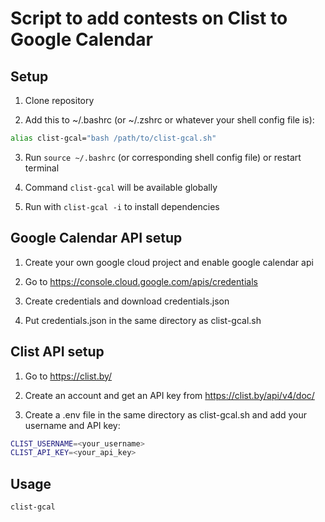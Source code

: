 # Script to add contests on Clist to Google Calendar

## Setup

1. Clone repository

2. Add this to ~/.bashrc (or ~/.zshrc or whatever your shell config file is):

```bash
alias clist-gcal="bash /path/to/clist-gcal.sh"
```

3. Run `source ~/.bashrc` (or corresponding shell config file) or restart terminal

4. Command `clist-gcal` will be available globally

5. Run with `clist-gcal -i` to install dependencies

## Google Calendar API setup

1. Create your own google cloud project and enable google calendar api

2. Go to https://console.cloud.google.com/apis/credentials

3. Create credentials and download credentials.json

4. Put credentials.json in the same directory as clist-gcal.sh

## Clist API setup

1. Go to https://clist.by/

2. Create an account and get an API key from https://clist.by/api/v4/doc/

3. Create a .env file in the same directory as clist-gcal.sh and add your username and API key:

```bash
CLIST_USERNAME=<your_username>
CLIST_API_KEY=<your_api_key>
```

## Usage

```bash
clist-gcal
```
